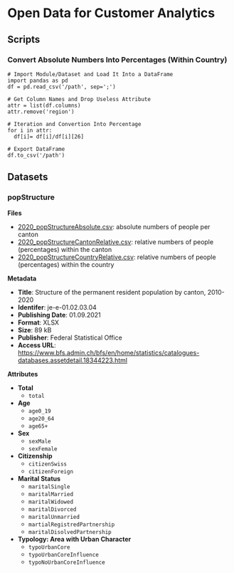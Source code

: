 # Open Data for Customer Analytics

## Scripts

### Convert Absolute Numbers Into Percentages (Within Country)

```
# Import Module/Dataset and Load It Into a DataFrame
import pandas as pd
df = pd.read_csv('/path', sep=';')

# Get Column Names and Drop Useless Attribute
attr = list(df.columns)
attr.remove('region')

# Iteration and Convertion Into Percentage
for i in attr:
  df[i]= df[i]/df[i][26]
  
# Export DataFrame
df.to_csv('/path')
```

## Datasets

### popStructure

**Files**
- [2020_popStructureAbsolute.csv](https://github.com/epicalekspwner/OpenData/blob/main/popStructure/2020_popStructureAbsolute.csv): absolute numbers of people per canton
- [2020_popStructureCantonRelative.csv](https://github.com/epicalekspwner/OpenData/blob/main/popStructure/2020_popStructureCantonRelative.csv): relative numbers of people (percentages) within the canton
- [2020_popStructureCountryRelative.csv](https://github.com/epicalekspwner/OpenData/blob/main/popStructure/2020_popStructureCountryRelative.csv): relative numbers of people (percentages) within the country

**Metadata**
- **Title**: Structure of the permanent resident population by canton, 2010-2020
- **Identifer**: je-e-01.02.03.04
- **Publishing Date**: 01.09.2021
- **Format**: XLSX
- **Size**: 89 kB
- **Publisher**: Federal Statistical Office
- **Access URL**: https://www.bfs.admin.ch/bfs/en/home/statistics/catalogues-databases.assetdetail.18344223.html

**Attributes**
- **Total**
  - ```total```
- **Age** 
  - ```age0_19``` 
  - ```age20_64``` 
  - ```age65+```
- **Sex** 
  - ```sexMale``` 
  - ```sexFemale``` 
- **Citizenship**
  - ```citizenSwiss``` 
   - ```citizenForeign``` 
- **Marital Status**
  - ```maritalSingle``` 
  - ```maritalMarried``` 
  - ```maritalWidowed``` 
  - ```maritalDivorced``` 
  - ```maritalUnmarried``` 
  - ```martialRegistredPartnership``` 
  - ```maritalDisolvedPartnership```
- **Typology: Area with Urban Character** 
  - ```typoUrbanCore``` 
  - ```typoUrbanCoreInfluence``` 
  - ```typoNoUrbanCoreInfluence``` 

